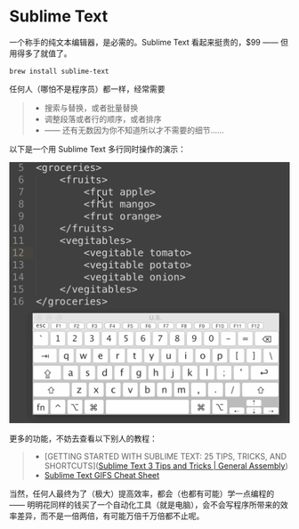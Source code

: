 # Sublime Text

一个称手的纯文本编辑器，是必需的。Sublime Text 看起来挺贵的，$99 —— 但用得多了就值了。

```
brew install sublime-text
```

任何人（哪怕不是程序员）都一样，经常需要

> * 搜索与替换，或者批量替换
> * 调整段落或者行的顺序，或者排序
> * —— 还有无数因为你不知道所以才不需要的细节……

以下是一个用 Sublime Text 多行同时操作的演示：

![](images/sublimetext-multiselection.gif)

更多的功能，不妨去查看以下别人的教程：

> * [GETTING STARTED WITH SUBLIME TEXT: 25 TIPS, TRICKS, AND SHORTCUTS]([Sublime Text 3 Tips and Tricks | General Assembly](https://generalassemb.ly/blog/sublime-text-3-tips-tricks-shortcuts/))
> * [Sublime Text GIFS Cheat Sheet](https://www.shortcutfoo.com/blog/sublime-text-3-gifs-cheat-sheet/)

当然，任何人最终为了（极大）提高效率，都会（也都有可能）学一点编程的 —— 明明花同样的钱买了一个自动化工具（就是电脑），会不会写程序所带来的效率差异，而不是一倍两倍，有可能万倍千万倍都不止呢。